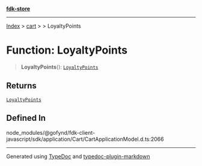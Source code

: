 [**fdk-store**](../../../README.md)
***

[Index](../../../API.md) > [cart](../../README.md) > [<internal>](../README.md) > LoyaltyPoints

# Function: LoyaltyPoints

> **LoyaltyPoints**(): [`LoyaltyPoints`](../type-aliases/type-alias.LoyaltyPoints.md)

## Returns

[`LoyaltyPoints`](../type-aliases/type-alias.LoyaltyPoints.md)

## Defined In

node\_modules/@gofynd/fdk-client-javascript/sdk/application/Cart/CartApplicationModel.d.ts:2066

***
Generated using [TypeDoc](https://typedoc.org/) and [typedoc-plugin-markdown](https://www.npmjs.com/package/typedoc-plugin-markdown)
